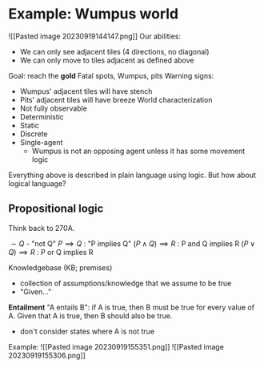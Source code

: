 # Example: Wumpus world
![[Pasted image 20230919144147.png]]
Our abilities:
- We can only see adjacent tiles (4 directions, no diagonal)
- We can only move to tiles adjacent as defined above

Goal: reach the **gold**
Fatal spots, Wumpus, pits
Warning signs:
- Wumpus' adjacent tiles will have stench
- Pits' adjacent tiles will have breeze
World characterization
- Not fully observable
- Deterministic
- Static
- Discrete
- Single-agent
	- Wumpus is not an opposing agent unless it has some movement logic

Everything above is described in plain language using logic. But how about logical language?

## Propositional logic
Think back to 270A.

$\sim Q$ - "not Q"
$P \implies Q$ : "P implies Q"
$(P \land Q) \implies R$ : P and Q implies R
$(P \lor Q) \implies R$ : P or Q implies R

Knowledgebase (KB; premises)
- collection of assumptions/knowledge that we assume to be true
- "Given..."

**Entailment**
"A entails B": if A is true, then B must be true for every value of A.
Given that A is true, then B should also be true.
- don't consider states where A is not true

Example:
![[Pasted image 20230919155351.png]]
![[Pasted image 20230919155306.png]]
